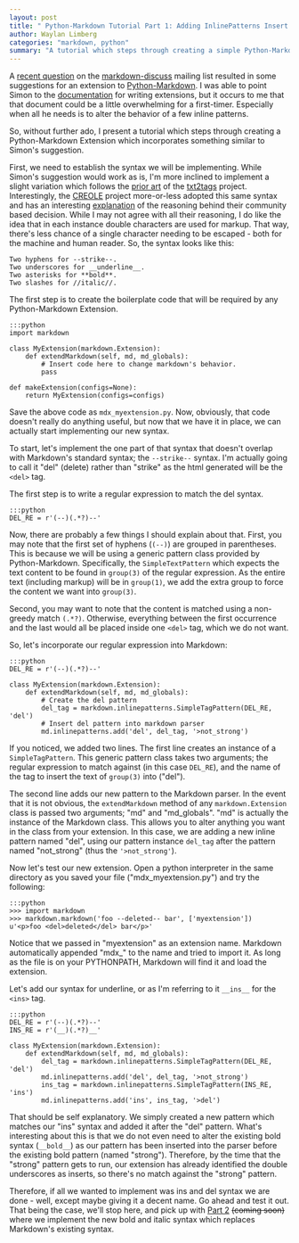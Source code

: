 ```yaml
---
layout: post
title: " Python-Markdown Tutorial Part 1: Adding InlinePatterns Insert and Delete"
author: Waylan Limberg
categories: "markdown, python"
summary: "A tutorial which steps through creating a simple Python-Markdown Extension which slightly alters the Markdown syntax. Specifically, we add an inline syntax for `<ins>` and `<del>`."
---
```


A [recent question][] on the [markdown-discuss][] mailing list resulted in some
suggestions for an extension to [Python-Markdown][]. I was able to point Simon
to the [documentation][] for writing extensions, but it occurs to me that that 
document could be a little overwhelming for a first-timer. Especially when all
he needs is to alter the behavior of a few inline patterns.

So, without further ado, I present a tutorial which steps through creating a
Python-Markdown Extension which incorporates something similar to Simon's
suggestion.

First, we need to establish the syntax we will be implementing. While Simon's 
suggestion would work as is, I'm more inclined to implement a slight variation
which follows the [prior art][] of the [txt2tags][] project. Interestingly, the
[CREOLE][] project more-or-less adopted this same syntax and has an interesting 
[explanation][] of the reasoning behind their community based decision. While I
may not agree with all their reasoning, I do like the idea that in each instance
double characters are used for markup. That way, there's less chance of a single
character needing to be escaped - both for the machine and human reader. So, the
syntax looks like this:

    Two hyphens for --strike--.
    Two underscores for __underline__.
    Two asterisks for **bold**.
    Two slashes for //italic//.

The first step is to create the boilerplate code that will be required by any
Python-Markdown Extension.

    :::python
    import markdown

    class MyExtension(markdown.Extension):
        def extendMarkdown(self, md, md_globals):
            # Insert code here to change markdown's behavior.
            pass

    def makeExtension(configs=None):
        return MyExtension(configs=configs)

Save the above code as `mdx_myextension.py`. Now, obviously, that code doesn't
really do anything useful, but now that we have it in place, we can actually 
start implementing our new syntax.

To start, let's implement the one part of that syntax that doesn't overlap with
Markdown's standard syntax; the `--strike--` syntax. I'm actually going to call 
it "del" (delete) rather than "strike" as the html generated will be the `<del>`
tag.

The first step is to write a regular expression to match the del syntax.

    :::python
    DEL_RE = r'(--)(.*?)--'

Now, there are probably a few things I should explain about that. First, you may
note that the first set of hyphens (`(--)`) are grouped in parentheses. This is 
because we will be using a generic pattern class provided by Python-Markdown.
Specifically, the `SimpleTextPattern` which expects the text content to be found
in `group(3)` of the regular expression. As the entire text (including markup)
will be in `group(1)`, we add the extra group to force the content we want into
`group(3)`.

Second, you may want to note that the content is matched using a non-greedy 
match `(.*?)`. Otherwise, everything between the first occurrence and the last 
would all be placed inside one `<del>` tag, which we do not want.

So, let's incorporate our regular expression into Markdown:

    :::python
    DEL_RE = r'(--)(.*?)--'
    
    class MyExtension(markdown.Extension):
        def extendMarkdown(self, md, md_globals):
            # Create the del pattern
            del_tag = markdown.inlinepatterns.SimpleTagPattern(DEL_RE, 'del')
            # Insert del pattern into markdown parser
            md.inlinepatterns.add('del', del_tag, '>not_strong')

If you noticed, we added two lines. The first line creates an instance of a
`SimpleTagPattern`. This generic pattern class takes two arguments; the 
regular expression to match against (in this case `DEL_RE`), and the name of 
the tag to insert the text of `group(3)` into ("del").

The second line adds our new pattern to the Markdown parser. In the event that 
it is not obvious, the `extendMarkdown` method of any `markdown.Extension` class is passed two arguments; "md" and "md_globals". "md" is actually the instance
of the Markdown class. This allows you to alter anything you want in the class
from your extension. In this case, we are adding a new inline pattern named 
"del", using our pattern instance `del_tag` after the pattern named 
"not_strong" (thus the `'>not_strong'`).

Now let's test our new extension. Open a python interpreter in the same 
directory as you saved your file ("mdx_myextension.py") and try the following:

    :::python
    >>> import markdown
    >>> markdown.markdown('foo --deleted-- bar', ['myextension'])
    u'<p>foo <del>deleted</del> bar</p>'

Notice that we passed in "myextension" as an extension name. Markdown 
automatically appended "mdx_" to the name and tried to import it. As long as
the file is on your PYTHONPATH, Markdown will find it and load the extension.

Let's add our syntax for underline, or as I'm referring to it `__ins__` for the `<ins>` tag.

    :::python
    DEL_RE = r'(--)(.*?)--'
    INS_RE = r'(__)(.*?)__'
    
    class MyExtension(markdown.Extension):
        def extendMarkdown(self, md, md_globals):
            del_tag = markdown.inlinepatterns.SimpleTagPattern(DEL_RE, 'del')
            md.inlinepatterns.add('del', del_tag, '>not_strong')
            ins_tag = markdown.inlinepatterns.SimpleTagPattern(INS_RE, 'ins')
            md.inlinepatterns.add('ins', ins_tag, '>del')

That should be self explanatory. We simply created a new pattern which matches
our "ins" syntax and added it after the "del" pattern. What's interesting about 
this is that we do not even need to alter the existing bold syntax (`__bold__`)
as our pattern has been inserted into the parser before the existing bold 
pattern (named "strong"). Therefore, by the time that the "strong" pattern gets
to run, our extension has already identified the double underscores as inserts,
so there's no match against the "strong" pattern.

Therefore, if all we wanted to implement was ins and del syntax we are done - 
well, except maybe giving it a decent name. Go ahead and test it out. That 
being the case, we'll stop here, and pick up with [Part 2][] <del>(coming soon)</del> where
we implement the new bold and italic syntax which replaces Markdown's 
existing syntax.

[recent question]: http://six.pairlist.net/pipermail/markdown-discuss/2009-June/001591.html
[markdown-discuss]: http://six.pairlist.net/mailman/listinfo/markdown-discuss
[Python-Markdown]: http://www.freewisdom.org/projects/python-markdown/
[documentation]: http://www.freewisdom.org/projects/python-markdown/Writing_Extensions
[prior art]: http://txt2tags.sourceforge.net/userguide/BoldItalicUnderlineStrike.html#6_5
[txt2tags]: http://txt2tags.sourceforge.net/index.html
[CREOLE]: http://www.wikicreole.org/
[explanation]: http://www.wikicreole.org/wiki/BoldAndItalicsReasoning
[Part 2]: http://achinghead.com/archive/87/python-markdown-changing-bold-italics/